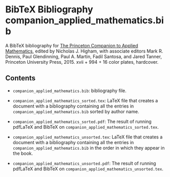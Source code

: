 BibTeX Bibliography companion_applied_mathematics.bib
===========

A BibTeX bibliography for [The Princeton Companion to Applied
Mathematics](http://www.ma.man.ac.uk/~higham/pcam/index.php), edited by
Nicholas J. Higham, with associate editors Mark R. Dennis, Paul
Glendinning, Paul A. Martin, Fadil Santosa, and Jared Tanner, Princeton
University Press, 2015. xvii + 994 + 16 color plates, hardcover.

Contents
---------

* `companion_applied_mathematics.bib`: bibliography file.

* `companion_applied_mathematics_sorted.tex`: LaTeX file that creates a
document with a bibliography containing all the entries in
`companion_applied_mathematics.bib` sorted by author name.

* `companion_applied_mathematics_sorted.pdf`: The result of running
  pdfLaTeX and BibTeX on `companion_applied_mathematics_sorted.tex`.

* `companion_applied_mathematics_unsorted.tex`: LaTeX file that creates a
document with a bibliography containing all the entries in
`companion_applied_mathematics.bib` in the order in which they appear in
the book.

* `companion_applied_mathematics_unsorted.pdf`: The result of running
  pdfLaTeX and BibTeX on `companion_applied_mathematics_unsorted.tex`.

